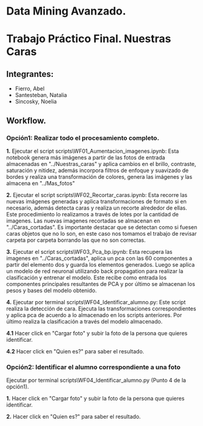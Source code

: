 # Data Mining Avanzado. 
# Trabajo Práctico Final. Nuestras Caras

## Integrantes:
* Fierro, Abel
* Santesteban, Natalia
* Sincosky, Noelia

## Workflow.

### Opción1: Realizar todo el procesamiento completo.

__1.__ Ejecutar el script scripts\WF01_Aumentacion_imagenes.ipynb: Esta notebook genera más imágenes a partir de las fotos de entrada almacenadas en "../Nuestras_caras" y aplica cambios en el brillo, contraste, saturación y nitidez, además incorpora filtros de enfoque y suavizado de bordes y realiza una transformación de colores, genera las imágenes y las almacena en "../Mas_fotos"

__2.__ Ejecutar el script scripts\WF02_Recortar_caras.ipynb: Esta recorre las nuevas imágenes generadas y aplica transformaciones de formato si en necesario, además detecta caras y realiza un recorte alrededor de ellas. Este procedimiento lo realizamos a través de lotes por la cantidad de imagenes. Las nuevas imagenes recortadas se almacenan en "../Caras_cortadas". Es importante destacar que se detectan como si fuesen caras objetos que no lo son, en este caso nos tomamos el trabajo de revisar carpeta por carpeta borrando las que no son correctas.

__3.__ Ejecutar el script scripts\WF03_Pca_bp.ipynb: Esta recupera las imagenes en "../Caras_cortadas", aplica un pca con las 60 componentes a partir del elemento dos y guarda los elementos generados. Luego se aplica un modelo de red neuronal utilizando back propagation para realizar la clasificación y entrenar el modelo. Este recibe como entrada los componentes principales resultantes de PCA y por último se almacenan los pesos y bases del modelo obtenido.

__4.__ Ejecutar por terminal scripts\WF04_Identificar_alumno.py: Este script realiza la detección de cara. Ejecuta las transformaciones correspondientes y aplica pca de acuerdo a lo almacenado en los scripts anteriores. Por último realiza la clasificación a través del modelo almacenado.


   __4.1__ Hacer click en "Cargar foto" y subir la foto de la persona que quieres identificar.

   
   __4.2__ Hacer click en "Quien es?" para saber el resultado.

   
### Opción2: Identificar el alumno correspondiente a una foto
   Ejecutar por terminal scripts\WF04_Identificar_alumno.py (Punto 4 de la opción1).

   __1.__ Hacer click en "Cargar foto" y subir la foto de la persona que quieres identificar.
   
   __2.__ Hacer click en "Quien es?" para saber el resultado.
 
